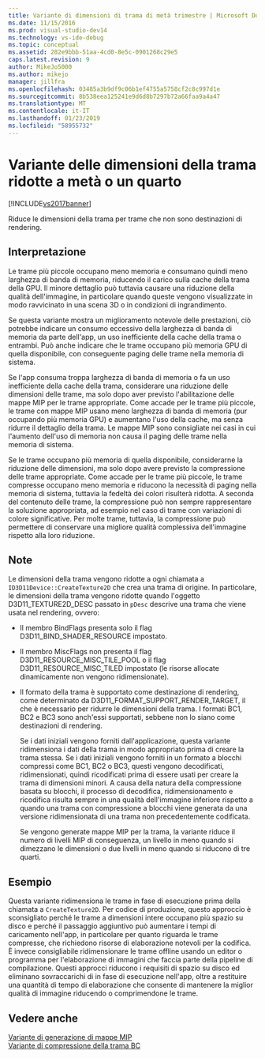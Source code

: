 ```yaml
---
title: Variante di dimensioni di trama di metà trimestre | Microsoft Docs
ms.date: 11/15/2016
ms.prod: visual-studio-dev14
ms.technology: vs-ide-debug
ms.topic: conceptual
ms.assetid: 282e9bbb-51aa-4cd0-8e5c-0901268c29e5
caps.latest.revision: 9
author: MikeJo5000
ms.author: mikejo
manager: jillfra
ms.openlocfilehash: 03485a3b9df9c06b1ef4755a5758cf2c8c997d1e
ms.sourcegitcommit: 8b538eea125241e9d6d8b7297b72a66faa9a4a47
ms.translationtype: MT
ms.contentlocale: it-IT
ms.lasthandoff: 01/23/2019
ms.locfileid: "58955732"
---
```

# <a name="halfquarter-texture-dimensions-variant"></a>Variante delle dimensioni della trama ridotte a metà o un quarto
[!INCLUDE[vs2017banner](../includes/vs2017banner.md)]

Riduce le dimensioni della trama per trame che non sono destinazioni di rendering.  
  
## <a name="interpretation"></a>Interpretazione  
 Le trame più piccole occupano meno memoria e consumano quindi meno larghezza di banda di memoria, riducendo il carico sulla cache della trama della GPU. Il minore dettaglio può tuttavia causare una riduzione della qualità dell'immagine, in particolare quando queste vengono visualizzate in modo ravvicinato in una scena 3D o in condizioni di ingrandimento.  
  
 Se questa variante mostra un miglioramento notevole delle prestazioni, ciò potrebbe indicare un consumo eccessivo della larghezza di banda di memoria da parte dell'app, un uso inefficiente della cache della trama o entrambi. Può anche indicare che le trame occupano più memoria GPU di quella disponibile, con conseguente paging delle trame nella memoria di sistema.  
  
 Se l'app consuma troppa larghezza di banda di memoria o fa un uso inefficiente della cache della trama, considerare una riduzione delle dimensioni delle trame, ma solo dopo aver previsto l'abilitazione delle mappe MIP per le trame appropriate. Come accade per le trame più piccole, le trame con mappe MIP usano meno larghezza di banda di memoria (pur occupando più memoria GPU) e aumentano l'uso della cache, ma senza ridurre il dettaglio della trama. Le mappe MIP sono consigliate nei casi in cui l'aumento dell'uso di memoria non causa il paging delle trame nella memoria di sistema.  
  
 Se le trame occupano più memoria di quella disponibile, considerarne la riduzione delle dimensioni, ma solo dopo avere previsto la compressione delle trame appropriate. Come accade per le trame più piccole, le trame compresse occupano meno memoria e riducono la necessità di paging nella memoria di sistema, tuttavia la fedeltà dei colori risulterà ridotta. A seconda del contenuto delle trame, la compressione può non sempre rappresentare la soluzione appropriata, ad esempio nel caso di trame con variazioni di colore significative. Per molte trame, tuttavia, la compressione può permettere di conservare una migliore qualità complessiva dell'immagine rispetto alla loro riduzione.  
  
## <a name="remarks"></a>Note  
 Le dimensioni della trama vengono ridotte a ogni chiamata a `ID3D11Device::CreateTexture2D` che crea una trama di origine. In particolare, le dimensioni della trama vengono ridotte quando l'oggetto D3D11_TEXTURE2D_DESC passato in `pDesc` descrive una trama che viene usata nel rendering, ovvero:  
  
- Il membro BindFlags presenta solo il flag D3D11_BIND_SHADER_RESOURCE impostato.  
  
- Il membro MiscFlags non presenta il flag D3D11_RESOURCE_MISC_TILE_POOL o il flag D3D11_RESOURCE_MISC_TILED impostato (le risorse allocate dinamicamente non vengono ridimensionate).  
  
- Il formato della trama è supportato come destinazione di rendering, come determinato da D3D11_FORMAT_SUPPORT_RENDER_TARGET, il che è necessario per ridurre le dimensioni della trama. I formati BC1, BC2 e BC3 sono anch'essi supportati, sebbene non lo siano come destinazioni di rendering.  
  
  Se i dati iniziali vengono forniti dall'applicazione, questa variante ridimensiona i dati della trama in modo appropriato prima di creare la trama stessa. Se i dati iniziali vengono forniti in un formato a blocchi compressi come BC1, BC2 o BC3, questi vengono decodificati, ridimensionati, quindi ricodificati prima di essere usati per creare la trama di dimensioni minori. A causa della natura della compressione basata su blocchi, il processo di decodifica, ridimensionamento e ricodifica risulta sempre in una qualità dell'immagine inferiore rispetto a quando una trama con compressione a blocchi viene generata da una versione ridimensionata di una trama non precedentemente codificata.  
  
  Se vengono generate mappe MIP per la trama, la variante riduce il numero di livelli MIP di conseguenza, un livello in meno quando si dimezzano le dimensioni o due livelli in meno quando si riducono di tre quarti.  
  
## <a name="example"></a>Esempio  
 Questa variante ridimensiona le trame in fase di esecuzione prima della chiamata a `CreateTexture2D`. Per codice di produzione, questo approccio è sconsigliato perché le trame a dimensioni intere occupano più spazio su disco e perché il passaggio aggiuntivo può aumentare i tempi di caricamento nell'app, in particolare per quanto riguarda le trame compresse, che richiedono risorse di elaborazione notevoli per la codifica. È invece consigliabile ridimensionare le trame offline usando un editor o programma per l'elaborazione di immagini che faccia parte della pipeline di compilazione. Questi approcci riducono i requisiti di spazio su disco ed eliminano sovraccarichi di in fase di esecuzione nell'app, oltre a restituire una quantità di tempo di elaborazione che consente di mantenere la miglior qualità di immagine riducendo o comprimendone le trame.  
  
## <a name="see-also"></a>Vedere anche  
 [Variante di generazione di mappe MIP](../debugger/mip-map-generation-variant.md)   
 [Variante di compressione della trama BC](../debugger/bc-texture-compression-variant.md)

